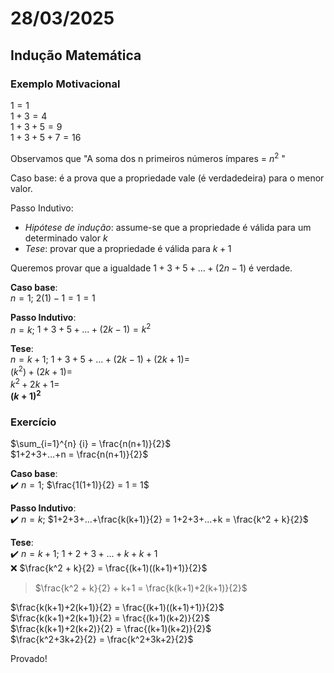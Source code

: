 # 28/03/2025

## Indução Matemática

### Exemplo Motivacional  

$1 = 1$  
$1 + 3 = 4$  
$1 + 3 + 5 = 9$  
$1 + 3 + 5 + 7 = 16$  

Observamos que "A soma dos n primeiros números ímpares = $n^2$ "  

Caso base: é a prova que a propriedade vale (é verdadedeira) para o menor valor.  

Passo Indutivo:

- *Hipótese de indução*: assume-se que a propriedade é válida para um determinado valor $k$
- *Tese*: provar que a propriedade é válida para $k+1$

Queremos provar que a igualdade $1+3+5+...+(2n-1)$ é verdade.  

**Caso base**:  
$n=1$; $2(1) -1 = 1 = 1$  

**Passo Indutivo**:  
$n=k$; $1+3+5+...+(2k-1) = k^2$  

**Tese**:  
$n=k+1$; $1+3+5+...+(2k-1)+(2k+1) =$  
$(k^2) + (2k+1) =$  
$k^2 + 2k + 1 =$  
**$(k+1)^2$**  

### Exercício

$\sum_{i=1}^{n} {i} = \frac{n(n+1)}{2}$  
$1+2+3+...+n = \frac{n(n+1)}{2}$  

**Caso base**:  
✔️ $n=1$; $\frac{1(1+1)}{2} = 1 = 1$  

**Passo Indutivo**:  
✔️ $n=k$; $1+2+3+...+\frac{k(k+1)}{2} = 1+2+3+...+k = \frac{k^2 + k}{2}$  

**Tese**:  
✔️ $n=k+1$; $1+2+3+...+k+ k+1$  
❌ $\frac{k^2 + k}{2} = \frac{(k+1)((k+1)+1)}{2}$  
> $\frac{k^2 + k}{2} + k+1 = \frac{k(k+1)+2(k+1)}{2}$  
<!--
$\frac{k^2 + k}{2} = \frac{(k^2+k)+k)+(k+1)+1}{2}$  

> $\frac{k^2 + k}{2} = \frac{k^2+k+k+k+1+1}{2}$  
> $\frac{k^2 + k}{2} = \frac{k^2+3k+2}{2}$  
  
> $\frac{k^2 + k}{2} = \frac{k^2 + 2k + 1 + k + 1}{2}$  
> $\frac{k^2 + k}{2} = \frac{k^2 + 3k + 2}{2}$  

$\frac{k^2 + k}{2} = \frac{k^2 + 3k + 2}{2}$  
$\frac{k(k+1)}{2} = \frac{(k+1)(k+2)}{2}$  
$k=k+2$  

$k = 3k+2$  
$2k= -2$  
$k = -1$
-->

$\frac{k(k+1)+2(k+1)}{2} = \frac{(k+1)((k+1)+1)}{2}$  
$\frac{k(k+1)+2(k+1)}{2} = \frac{(k+1)(k+2)}{2}$  
$\frac{k(k+1)+2(k+2)}{2} = \frac{(k+1)(k+2)}{2}$  
$\frac{k^2+3k+2}{2} = \frac{k^2+3k+2}{2}$  

Provado!
